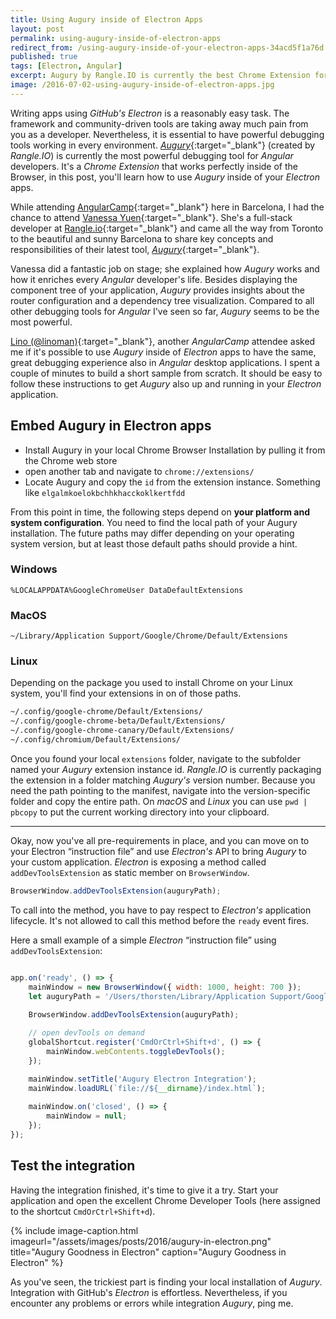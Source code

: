 ```yaml
---
title: Using Augury inside of Electron Apps
layout: post
permalink: using-augury-inside-of-electron-apps
redirect_from: /using-augury-inside-of-your-electron-apps-34acd5f1a76d
published: true
tags: [Electron, Angular]
excerpt: Augury by Rangle.IO is currently the best Chrome Extension for debugging Angular apps. Learn how to debug Angular apps inside of Electron using Augury.
image: /2016-07-02-using-augury-inside-of-electron-apps.jpg
---
```


Writing apps using *GitHub's Electron* is a reasonably easy task. The framework and community-driven tools are taking away much pain from you as a developer. Nevertheless, it is essential to have powerful debugging tools working in every environment. [*Augury*](https://augury.rangle.io/){:target="_blank"} (created by *Rangle.IO*) is currently the most powerful debugging tool for *Angular* developers. It's a *Chrome Extension* that works perfectly inside of the Browser, in this post, you'll learn how to use *Augury* inside of your *Electron* apps.

While attending [AngularCamp](http://angularcamp.org){:target="_blank"} here in Barcelona, I had the chance to attend [Vanessa Yuen](https://twitter.com/vanessayuenn){:target="_blank"}. She's a full-stack developer at [Rangle.io](http://rangle.io/){:target="_blank"} and came all the way from Toronto to the beautiful and sunny Barcelona to share key concepts and responsibilities of their latest tool, [*Augury*](https://augury.rangle.io/){:target="_blank"}.

Vanessa did a fantastic job on stage; she explained how *Augury* works and how it enriches every *Angular* developer's life. Besides displaying the component tree of your application, *Augury* provides insights about the router configuration and a dependency tree visualization. Compared to all other debugging tools for *Angular* I've seen so far, *Augury* seems to be the most powerful.

[Lino (@linoman)](https://twitter.com/linoman){:target="_blank"}, another *AngularCamp* attendee asked me if it's possible to use *Augury* inside of *Electron* apps to have the same, great debugging experience also in *Angular* desktop applications. I spent a couple of minutes to build a short sample from scratch. It should be easy to follow these instructions to get *Augury* also up and running in your *Electron* application.

## Embed Augury in Electron apps

- Install Augury in your local Chrome Browser Installation by pulling it from the Chrome web store
- open another tab and navigate to `chrome://extensions/`
- Locate Augury and copy the `id` from the extension instance. Something like `elgalmkoelokbchhkhacckoklkertfdd`

From this point in time, the following steps depend on **your platform and system configuration**. You need to find the local path of your Augury installation. The future paths may differ depending on your operating system version, but at least those default paths should provide a hint.

### Windows

`%LOCALAPPDATA%GoogleChromeUser DataDefaultExtensions`

### MacOS

`~/Library/Application Support/Google/Chrome/Default/Extensions`

### Linux

Depending on the package you used to install Chrome on your Linux system, you'll find your extensions in on of those paths.

```bash
~/.config/google-chrome/Default/Extensions/  
~/.config/google-chrome-beta/Default/Extensions/
~/.config/google-chrome-canary/Default/Extensions/
~/.config/chromium/Default/Extensions/

```

Once you found your local `extensions` folder, navigate to the subfolder named your *Augury* extension instance id. *Rangle.IO* is currently packaging the extension in a folder matching *Augury's* version number. Because you need the path pointing to the manifest, navigate into the version-specific folder and copy the entire path. On *macOS* and *Linux* you can use `pwd | pbcopy` to put the current working directory into your clipboard.

----

Okay, now you've all pre-requirements in place, and you can move on to your Electron “instruction file” and use *Electron's* API to bring *Augury* to your custom application. *Electron* is exposing a method called `addDevToolsExtension` as static member on `BrowserWindow`.

```javascript
BrowserWindow.addDevToolsExtension(auguryPath);

```

To call into the method, you have to pay respect to *Electron's* application lifecycle. It's not allowed to call this method before the `ready` event fires.

Here a small example of a simple *Electron* “instruction file” using `addDevToolsExtension`:

```javascript

app.on('ready', () => {
    mainWindow = new BrowserWindow({ width: 1000, height: 700 });
    let auguryPath = '/Users/thorsten/Library/Application Support/Google/Chrome/Default/Extensions/abcdefghijklmnopqrs/1.0.3_0';
    
    BrowserWindow.addDevToolsExtension(auguryPath);

    // open devTools on demand
    globalShortcut.register('CmdOrCtrl+Shift+d', () => {
        mainWindow.webContents.toggleDevTools();
    });

    mainWindow.setTitle('Augury Electron Integration');
    mainWindow.loadURL(`file://${__dirname}/index.html`);
    
    mainWindow.on('closed', () => {
        mainWindow = null;
    });
});

```

## Test the integration

Having the integration finished, it's time to give it a try. Start your application and open the excellent Chrome Developer Tools (here assigned to the shortcut `CmdOrCtrl+Shift+d`).

{% include image-caption.html imageurl="/assets/images/posts/2016/augury-in-electron.png"
title="Augury Goodness in Electron" caption="Augury Goodness in Electron" %}

As you've seen, the trickiest part is finding your local installation of *Augury*. Integration with GitHub's *Electron* is effortless. Nevertheless, if you encounter any problems or errors while integration *Augury*, ping me.



